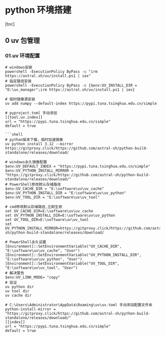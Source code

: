 # python 环境搭建

[toc]

## 0 uv 包管理

### 01.uv 环境配置

```shell
# windows安装
powershell -ExecutionPolicy ByPass -c "irm https://astral.sh/uv/install.ps1 | iex"
# 指定路径安装
powershell -ExecutionPolicy ByPass -c {$env:UV_INSTALL_DIR = "D:\uv_manager";irm https://astral.sh/uv/install.ps1 | iex}
```

```shell
# 临时镜像源安装
uv add numpy --default-index https://pypi.tuna.tsinghua.edu.cn/simple
```

```shell
# pyproject.toml 手动添加
[[tool.uv.index]]
url = "https://pypi.tuna.tsinghua.edu.cn/simple"
default = true

```shell
# python版本下载，临时加速镜像
uv python install 3.12 --mirror https://gitproxy.click/https://github.com/astral-sh/python-build-standalone/releases/download/ 

```

```shell
# windows永久镜像配置
$env:UV_DEFAULT_INDEX = "https://pypi.tuna.tsinghua.edu.cn/simple"
$env:UV_PYTHON_INSTALL_MIRROR = "https://gitproxy.click/https://github.com/astral-sh/python-build-standalone/releases/download/"
# PowerShell修改默认存储路径
$env:UV_CACHE_DIR = "E:\software\uv\uv_cache"
$env:UV_PYTHON_INSTALL_DIR = "E:\software\uv\uv_python"
$env:UV_TOOL_DIR = "E:\software\uv\uv_tool"
 
# cmd修改默认存储路径,立即生效
set UV_CACHE_DIR=E:\software\uv\uv_cache
set UV_PYTHON_INSTALL_DIR=E:\software\uv\uv_python
set UV_TOOL_DIR=E:\software\uv\uv_tool
set UV_PYTHON_INSTALL_MIRROR=https://gitproxy.click/https://github.com/astral-sh/python-build-standalone/releases/download/

# PowerShell永久设置
[Environment]::SetEnvironmentVariable("UV_CACHE_DIR", "E:\software\uv\uv_cache", "User")
[Environment]::SetEnvironmentVariable("UV_PYTHON_INSTALL_DIR", "E:\software\uv\uv_python", "User")
[Environment]::SetEnvironmentVariable("UV_TOOL_DIR", "E:\software\uv\uv_tool", "User")
# 解决警告
$env:UV_LINK_MODE= "copy"
# 验证
uv python dir
uv tool dir
uv cache dir
```

```shell
# C:\Users\Administrator\AppData\Roaming\uv\uv.toml 手动添加配置文件夹
python-install-mirror = "https://gitproxy.click/https://github.com/astral-sh/python-build-standalone/releases/download/"
[[index]]
url = "https://pypi.tuna.tsinghua.edu.cn/simple"
default = true
```
